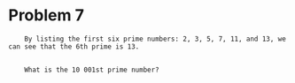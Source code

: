 # Problem 7

        By listing the first six prime numbers: 2, 3, 5, 7, 11, and 13, we can see that the 6th prime is 13.


        What is the 10 001st prime number?
